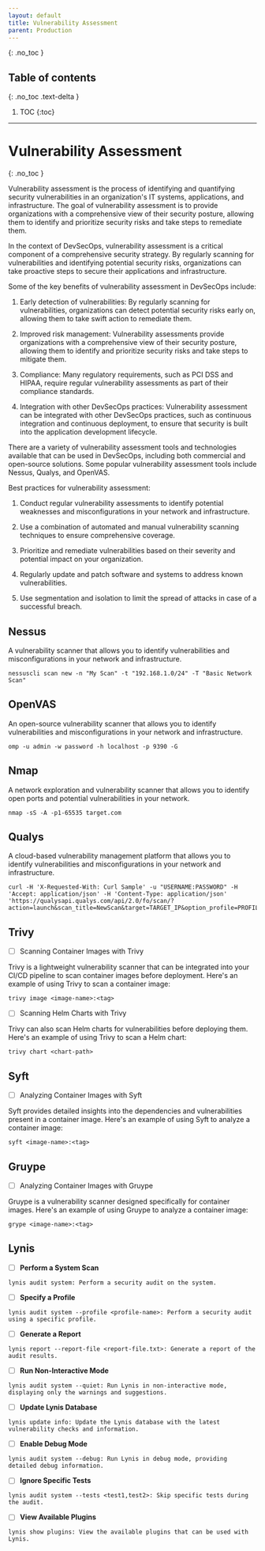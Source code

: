 ```yaml
---
layout: default
title: Vulnerability Assessment
parent: Production
---
```


{: .no_toc }

## Table of contents
{: .no_toc .text-delta }

1. TOC
{:toc}

---

# Vulnerability Assessment
{: .no_toc }


Vulnerability assessment is the process of identifying and quantifying security vulnerabilities in an organization's IT systems, applications, and infrastructure. The goal of vulnerability assessment is to provide organizations with a comprehensive view of their security posture, allowing them to identify and prioritize security risks and take steps to remediate them.

In the context of DevSecOps, vulnerability assessment is a critical component of a comprehensive security strategy. By regularly scanning for vulnerabilities and identifying potential security risks, organizations can take proactive steps to secure their applications and infrastructure.

Some of the key benefits of vulnerability assessment in DevSecOps include:

1. Early detection of vulnerabilities: By regularly scanning for vulnerabilities, organizations can detect potential security risks early on, allowing them to take swift action to remediate them.

2. Improved risk management: Vulnerability assessments provide organizations with a comprehensive view of their security posture, allowing them to identify and prioritize security risks and take steps to mitigate them.

3. Compliance: Many regulatory requirements, such as PCI DSS and HIPAA, require regular vulnerability assessments as part of their compliance standards.

4. Integration with other DevSecOps practices: Vulnerability assessment can be integrated with other DevSecOps practices, such as continuous integration and continuous deployment, to ensure that security is built into the application development lifecycle.

There are a variety of vulnerability assessment tools and technologies available that can be used in DevSecOps, including both commercial and open-source solutions. Some popular vulnerability assessment tools include Nessus, Qualys, and OpenVAS.


Best practices for vulnerability assessment:

1. Conduct regular vulnerability assessments to identify potential weaknesses and misconfigurations in your network and infrastructure.

2. Use a combination of automated and manual vulnerability scanning techniques to ensure comprehensive coverage.

3. Prioritize and remediate vulnerabilities based on their severity and potential impact on your organization.

4. Regularly update and patch software and systems to address known vulnerabilities.

5. Use segmentation and isolation to limit the spread of attacks in case of a successful breach.



## Nessus

A vulnerability scanner that allows you to identify vulnerabilities and misconfigurations in your network and infrastructure.	


```
nessuscli scan new -n "My Scan" -t "192.168.1.0/24" -T "Basic Network Scan"
```

## OpenVAS

An open-source vulnerability scanner that allows you to identify vulnerabilities and misconfigurations in your network and infrastructure.	

```
omp -u admin -w password -h localhost -p 9390 -G
```

## Nmap

A network exploration and vulnerability scanner that allows you to identify open ports and potential vulnerabilities in your network.	


```
nmap -sS -A -p1-65535 target.com
```

## Qualys

A cloud-based vulnerability management platform that allows you to identify vulnerabilities and misconfigurations in your network and infrastructure.	

```
curl -H 'X-Requested-With: Curl Sample' -u "USERNAME:PASSWORD" -H 'Accept: application/json' -H 'Content-Type: application/json' 'https://qualysapi.qualys.com/api/2.0/fo/scan/?action=launch&scan_title=NewScan&target=TARGET_IP&option_profile=PROFILE_ID'
```

## Trivy


- [ ] Scanning Container Images with Trivy

Trivy is a lightweight vulnerability scanner that can be integrated into your CI/CD pipeline to scan container images before deployment. Here's an example of using Trivy to scan a container image:


```
trivy image <image-name>:<tag>
```




- [ ] Scanning Helm Charts with Trivy

Trivy can also scan Helm charts for vulnerabilities before deploying them. Here's an example of using Trivy to scan a Helm chart:

```
trivy chart <chart-path>
```


## Syft


- [ ] Analyzing Container Images with Syft

Syft provides detailed insights into the dependencies and vulnerabilities present in a container image. Here's an example of using Syft to analyze a container image:


```
syft <image-name>:<tag>
```


## Gruype

- [ ] Analyzing Container Images with Gruype

Gruype is a vulnerability scanner designed specifically for container images. Here's an example of using Gruype to analyze a container image:

```
grype <image-name>:<tag>
```






## Lynis

- [ ] **Perform a System Scan**

```
lynis audit system: Perform a security audit on the system.
```

- [ ] **Specify a Profile**

```
lynis audit system --profile <profile-name>: Perform a security audit using a specific profile.
```

- [ ] **Generate a Report**

```
lynis report --report-file <report-file.txt>: Generate a report of the audit results.
```

- [ ] **Run Non-Interactive Mode**

```
lynis audit system --quiet: Run Lynis in non-interactive mode, displaying only the warnings and suggestions.
```

- [ ] **Update Lynis Database**

```
lynis update info: Update the Lynis database with the latest vulnerability checks and information.
```

- [ ] **Enable Debug Mode**

```
lynis audit system --debug: Run Lynis in debug mode, providing detailed debug information.
```

- [ ] **Ignore Specific Tests**

```
lynis audit system --tests <test1,test2>: Skip specific tests during the audit.
```

- [ ] **View Available Plugins**

```
lynis show plugins: View the available plugins that can be used with Lynis.
```



